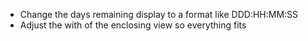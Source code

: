 - Change the days remaining display to a format like DDD:HH:MM:SS
- Adjust the with of the enclosing view so everything fits
